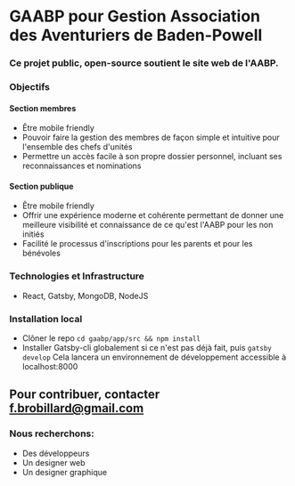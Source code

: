 # GAABP pour Gestion Association des Aventuriers de Baden-Powell

### Ce projet public, open-source soutient le site web de l'AABP.

### Objectifs
#### Section membres
* Être mobile friendly
* Pouvoir faire la gestion des membres de façon simple et intuitive pour l'ensemble des chefs d'unités
* Permettre un accès facile à son propre dossier personnel, incluant ses reconnaissances et nominations

####  Section publique
* Être mobile friendly
* Offrir une expérience moderne et cohérente permettant de donner une meilleure visibilité et connaissance de ce qu'est l'AABP pour les non initiés
* Facilité le processus d'inscriptions pour les parents et pour les bénévoles


### Technologies et Infrastructure
* React, Gatsby, MongoDB, NodeJS

### Installation local

* Clôner le repo
    ``` cd gaabp/app/src && npm install ```
* Installer Gatsby-cli globalement si ce n'est pas déjà fait, puis 
    ```gatsby develop```
 Cela lancera un environnement de développement accessible à localhost:8000

## Pour contribuer, contacter f.brobillard@gmail.com

### Nous recherchons:
* Des développeurs
* Un designer web
* Un designer graphique
